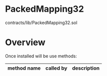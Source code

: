 # PackedMapping32

contracts/lib/PackedMapping32.sol

# Overview

Once installed will be use methods:

| **method name** | **called by** | **description** |
|-|-|-|